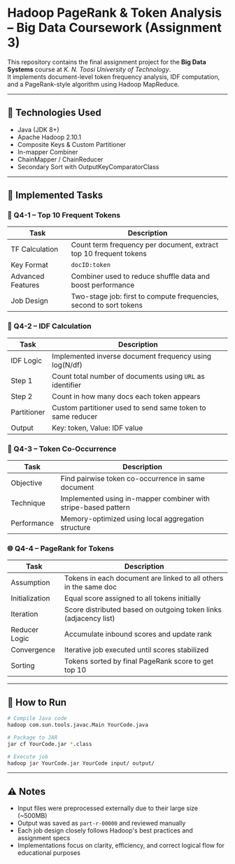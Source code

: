 # Hadoop PageRank & Token Analysis – Big Data Coursework (Assignment 3)

This repository contains the final assignment project for the **Big Data Systems** course at *K. N. Toosi University of Technology*.  
It implements document-level token frequency analysis, IDF computation, and a PageRank-style algorithm using Hadoop MapReduce.

---

## 🧰 Technologies Used

- Java (JDK 8+)
- Apache Hadoop 2.10.1
- Composite Keys & Custom Partitioner
- In-mapper Combiner
- ChainMapper / ChainReducer
- Secondary Sort with OutputKeyComparatorClass

---

## 📂 Implemented Tasks

### 📄 Q4-1 – Top 10 Frequent Tokens

| Task | Description |
|------|-------------|
| TF Calculation | Count term frequency per document, extract top 10 frequent tokens |
| Key Format | `docID:token` |
| Advanced Features | Combiner used to reduce shuffle data and boost performance |
| Job Design | Two-stage job: first to compute frequencies, second to sort tokens |

### 📄 Q4-2 – IDF Calculation

| Task | Description |
|------|-------------|
| IDF Logic | Implemented inverse document frequency using log(N/df) |
| Step 1 | Count total number of documents using `URL` as identifier |
| Step 2 | Count in how many docs each token appears |
| Partitioner | Custom partitioner used to send same token to same reducer |
| Output | Key: token, Value: IDF value |

### 🔁 Q4-3 – Token Co-Occurrence

| Task | Description |
|------|-------------|
| Objective | Find pairwise token co-occurrence in same document |
| Technique | Implemented using in-mapper combiner with stripe-based pattern |
| Performance | Memory-optimized using local aggregation structure |

### 🌐 Q4-4 – PageRank for Tokens

| Task | Description |
|------|-------------|
| Assumption | Tokens in each document are linked to all others in the same doc |
| Initialization | Equal score assigned to all tokens initially |
| Iteration | Score distributed based on outgoing token links (adjacency list) |
| Reducer Logic | Accumulate inbound scores and update rank |
| Convergence | Iterative job executed until scores stabilized |
| Sorting | Tokens sorted by final PageRank score to get top 10 |

---

## 🏃 How to Run

```bash
# Compile Java code
hadoop com.sun.tools.javac.Main YourCode.java

# Package to JAR
jar cf YourCode.jar *.class

# Execute job
hadoop jar YourCode.jar YourCode input/ output/
```

---

## ⚠️ Notes

- Input files were preprocessed externally due to their large size (~500MB)
- Output was saved as `part-r-00000` and reviewed manually
- Each job design closely follows Hadoop's best practices and assignment specs
- Implementations focus on clarity, efficiency, and correct logical flow for educational purposes
